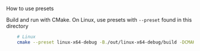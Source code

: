 How to use presets

Build and run with CMake. On Linux, use presets with `--preset` found in this directory

```sh
    # Linux
    cmake --preset linux-x64-debug -B./out/linux-x64-debug/build -DCMAKE_BUILD_TYPE=Debug -DCMAKE_TOOLCHAIN_FILE=./cmake/toolchain-linux-x64.cmake && cmake --build ./out/linux-x64-debug/build --config Debug
```